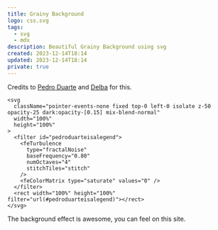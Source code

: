 ```yaml
---
title: Grainy Background
logo: css.svg
tags:
  - svg
  - mdx
description: Beautiful Grainy Background using svg
created: 2023-12-14T18:14
updated: 2023-12-14T18:14
private: true
---
```


Credits to [Pedro Duarte](https://ped.ro) and [Delba](https://delba.dev) for this.

```tsx showLineNumbers {1-3,5,6} {"id"}
<svg
  className="pointer-events-none fixed top-0 left-0 isolate z-50 opacity-25 dark:opacity-[0.15] mix-blend-normal"
  width="100%"
  height="100%"
>
  <filter id="pedroduarteisalegend">
    <feTurbulence
      type="fractalNoise"
      baseFrequency="0.80"
      numOctaves="4"
      stitchTiles="stitch"
    />
    <feColorMatrix type="saturate" values="0" />
  </filter>
  <rect width="100%" height="100%" filter="url(#pedroduarteisalegend)"></rect>
</svg>
```

The background effect is awesome, you can feel on this site.
